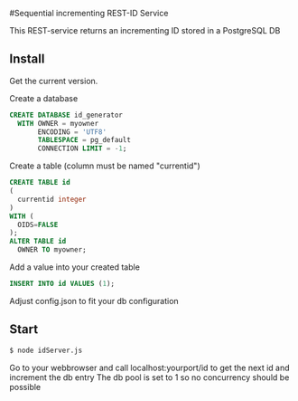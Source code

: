 #Sequential incrementing REST-ID Service

This REST-service returns an incrementing ID stored in a PostgreSQL DB

## Install

Get the current version.

Create a database
```sql
CREATE DATABASE id_generator
  WITH OWNER = myowner
       ENCODING = 'UTF8'
       TABLESPACE = pg_default
       CONNECTION LIMIT = -1;
```
Create a table (column must be named "currentid")
```sql
CREATE TABLE id
(
  currentid integer
)
WITH (
  OIDS=FALSE
);
ALTER TABLE id
  OWNER TO myowner;
```
Add a value into your created table
```sql
INSERT INTO id VALUES (1);
```

Adjust config.json to fit your db configuration

## Start

```sh
$ node idServer.js
```

Go to your webbrowser and call localhost:yourport/id to get the next id and increment the db entry
The db pool is set to 1 so no concurrency should be possible